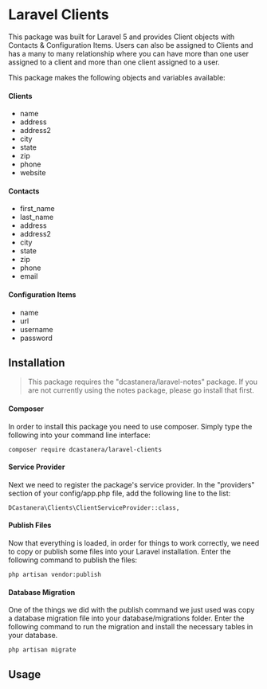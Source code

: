 # Laravel Clients

This package was built for Laravel 5 and provides Client objects with Contacts &
Configuration Items. Users can also be assigned to Clients and has a many to
many relationship where you can have more than one user assigned to a client and
more than one client assigned to a user.  

This package makes the following objects and variables available:  

#### Clients
- name  
- address
- address2
- city
- state
- zip
- phone
- website

#### Contacts
- first_name  
- last_name
- address
- address2
- city
- state
- zip
- phone
- email

#### Configuration Items
- name  
- url
- username
- password

## Installation

>This package requires the "dcastanera/laravel-notes" package. If you are not currently using the notes package, please go install that first.

#### Composer
In order to install this package you need to use composer. Simply type the
following into your command line interface:


    composer require dcastanera/laravel-clients

#### Service Provider
Next we need to register the package's service provider. In the "providers"
section of your config/app.php file, add the following line to the list:


    DCastanera\Clients\ClientServiceProvider::class,


#### Publish Files
Now that everything is loaded, in order for things to work correctly, we need to
copy or publish some files into your Laravel installation. Enter the following
command to publish the files:


    php artisan vendor:publish


#### Database Migration
One of the things we did with the publish command we just used was copy a database
migration file into your database/migrations folder. Enter the following command
to run the migration and install the necessary tables in your database.


    php artisan migrate


## Usage
